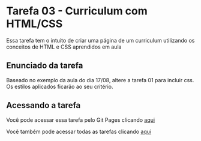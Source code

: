 
# Tarefa 03 - Curriculum com HTML/CSS

Essa tarefa tem o intuito de criar uma página de um curriculum
utilizando os conceitos de HTML e CSS aprendidos em aula

## Enunciado da tarefa
Baseado no exemplo da aula do dia 17/08, altere a tarefa 01 para incluir css.
Os estilos aplicados ficarão ao seu critério.

## Acessando a tarefa
Você pode acessar essa tarefa pelo Git Pages clicando [aqui](https://luizaugusto527.github.io/pweb-fatec-itu/curriculo/index.html)

Você também pode acessar todas as tarefas clicando [aqui](https://luizaugusto527.github.io/pweb-fatec-itu/)
